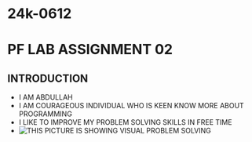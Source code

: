 # 24k-0612
 
  # PF LAB ASSIGNMENT 02
## INTRODUCTION
* I AM ABDULLAH
* I AM COURAGEOUS INDIVIDUAL WHO IS KEEN KNOW MORE ABOUT PROGRAMMING
* I LIKE TO IMPROVE MY PROBLEM SOLVING SKILLS IN FREE TIME
* ![THIS PICTURE IS SHOWING VISUAL PROBLEM SOLVING](https://www.google.com/imgres?q=problem%20solving&imgurl=https%3A%2F%2Fsynergogy.com%2Fwp-content%2Fuploads%2F2023%2F05%2F5-steps-to-effective-problem-solving.png&imgrefurl=https%3A%2F%2Fsynergogy.com%2F5-simple-steps-to-effective-problem-solving%2F&docid=l-J4dDVUPdbmFM&tbnid=wEGkvub_a3DocM&vet=12ahUKEwjuibfGkqGIAxU9RvEDHSRHBhgQM3oECGkQAA..i&w=1024&h=768&hcb=2&ved=2ahUKEwjuibfGkqGIAxU9RvEDHSRHBhgQM3oECGkQAA)

